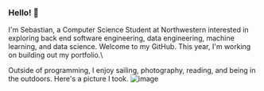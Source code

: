 ### Hello! 👋
I'm Sebastian, a Computer Science Student at Northwestern interested in exploring back end software engineering, data engineering, machine learning, and data science. Welcome to my GitHub. This year, I'm working on building out my portfolio.\

Outside of programming, I enjoy sailing, photography, reading, and being in the outdoors. Here's a picture I took.
![image](https://github.com/sebastianmyhr/sebastianmyhr/assets/69567460/20de5139-87bc-4292-a496-ab39c1cf479b)

